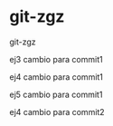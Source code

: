 # git-zgz
git-zgz

ej3 cambio para commit1

ej4 cambio para commit1

ej5 cambio para commit1

ej4 cambio para commit2
